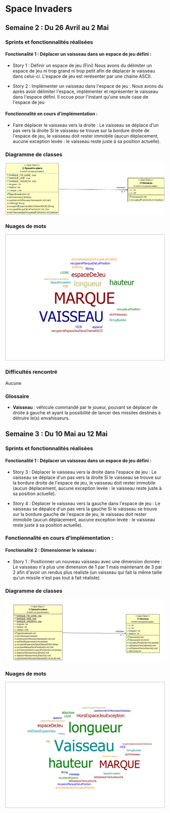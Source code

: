 # Space Invaders

## Semaine 2 : Du 26 Avril au 2 Mai 
### Sprints et fonctionnalités réalisées 

 #### Fonctionalité 1 : Déplacer un vaisseau dans un espace de jeu défini : 

   - Story 1 : Définir un espace de jeu (Fini) 
        Nous avons du délimiter un espace de jeu ni trop grand ni trop petit afin de déplacer le vaisseau dans celui-ci.
        L'espace de jeu est rerésenter par une chaine ASCII. 
        
   - Story 2 : Implémenter un vaisseau dans l'espace de jeu : 
        Nous avons du après avoir délimiter l'espace, implémenter et représenter le vaisseau dans l'espace défini. 
        Il occue pour l'instant qu'une seule case de l'espace de jeu 

#### Fonctionnalité en cours d'implémentation :
  
  - Faire déplacer le vaisseau vers la droite :
        Le vaisseau se déplace d'un pas vers la droite 
        Si le vaisseau se trouve sur la bordure droite de l'espace de jeu, le vaisseau doit rester immobile (aucun déplacement, aucune exception levée : le vaisseau reste juste à sa position actuelle).
        
       
       
### Diagramme de classes 
![Diagrammes de classes de la semaine 2](./Images/Diagramme_classe_1.png)



### Nuages de mots 
![Nuage de mots de la semaine 2](./Images/NuageDeMots.png)

### Difficultés rencontré 
Aucune 

### Glossaire 
* **Vaisseau** :  véhicule commandé par le joueur, pouvant se déplacer de droite à gauche et ayant la possibilité de lancer des missiles destinés à détruire le(s) envahisseurs.
        

## Semaine 3 : Du 10 Mai au 12 Mai ##

### Sprints et fonctionnalités réalisées 
     
   #### Fonctionalité 1 : Déplacer un vaisseau dans un espace de jeu défini : 
     
   - Story 3 : Déplacer le vaisseau vers la droite dans l'espace de jeu :
        Le vaisseau se déplace d'un pas vers la droite 
        Si le vaisseau se trouve sur la bordure droite de l'espace de jeu, le vaisseau doit rester immobile (aucun déplacement, aucune exception levée : le vaisseau reste juste à sa position actuelle).
        
   - Story 4 : Déplacer le vaisseau vers la gauche dans l'espace de jeu :
        Le vaisseau se dépalce d'un pas vers la gauche 
        Si le vaisseau se trouve sur la bordure gauche de l'espace de jeu, le vaisseau doit rester immobile (aucun déplacement, aucune exception levée : le vaisseau reste juste à sa position actuelle).
       
   ### Fonctionnalité en cours d'implémentation :
   
   #### Fonctionalité 2 : Dimensionner le vaiseau : 
   
   - Story 1 : Positionner un nouveau vaisseau avec une dimension donnée : 
        Le vaisseau n'a plus une dimension de 1 par 1 mais maintenant de 3 par 2 afin d'avoir un rendus plus réaliste (un vaisseau qui fait la même taille qu'un missile n'est pas tout à fait réaliste) 
        
   ### Diagramme de classes 
![Diagrammes de classes de la semaine 2](./Images/Diagramme_classe_2.PNG)
 
  ### Nuages de mots 
![Nuage de mots de la semaine 2](./Images/NuageDeMots2.png)   
        
        
        
        
        
        
        
